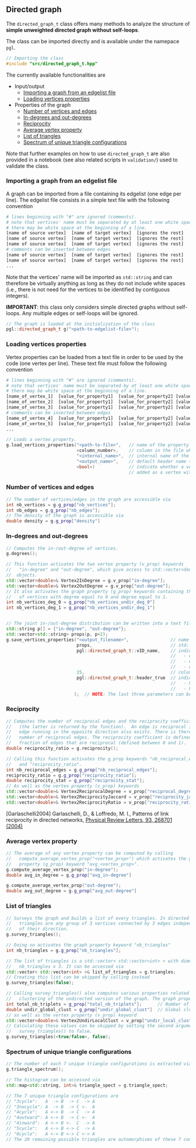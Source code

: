 ## Directed graph

The `directed_graph_t` class offers many methods to analyze the structure of **simple unweighted directed graph without self-loops**.


The class can be imported directly and is available under the namepace `pgl`.
```c++
// Importing the class
#include "src/directed_graph_t.hpp"
```

The currently available functionalities are
* Input/output
  * [Importing a graph from an edgelist file](#importing-a-graph-from-an-edgelist-file)
  * [Loading vertices properties](#loading-vertices-properties)
* Properties of the graph
  * [Number of vertices and edges](#number-of-vertices-and-edges)
  * [In-degrees and out-degrees](#in-degrees-and-out-degrees)
  * [Reciprocity](#reciprocity)
  * [Average vertex property](#average-vertex-property)
  * [List of triangles](#list-of-triangles)
  * [Spectrum of unique triangle configurations](#spectrum-of-unique-triangle-configurations)

Note that further examples on how to use `directed_graph_t` are also provided in a notebook (see also related scripts in `validation/`) used to validate the class.


### Importing a graph from an edgelist file

A graph can be imported from a file containing its edgelist (one edge per line). The edgelist file consists in a simple text file with the following convention

```python
# lines beginning with "#" are ignored (comments).
# note that vertices' name must be separated by at least one white space.
# there may be white space at the beginning of a line.
[name of source vertex]  [name of target vertex]  [ignores the rest]
[name of source vertex]  [name of target vertex]  [ignores the rest]
[name of source vertex]  [name of target vertex]  [ignores the rest]
# comments can be inserted between edges
[name of source vertex]  [name of target vertex]  [ignores the rest]
[name of source vertex]  [name of target vertex]  [ignores the rest]
...
```
Note that the vertices' name will be imported as `std::string` and can therefore be virtually anything as long as they do not include white spaces (i.e., there is not need for the vertices to be identified by contiguous integers).

**IMPORTANT**: this class only considers simple directed graphs without self-loops. Any multiple edges or self-loops will be ignored.

```c++
// The graph is loaded at the initialization of the class
pgl::directed_graph_t g("<path-to-edgelist-file>");
```


### Loading vertices properties

Vertex properties can be loaded from a text file in order to be used by the code (one vertex per line). These text file must follow the following convention

```python
# lines beginning with "#" are ignored (comments).
# note that vertices' name must be separated by at least one white space.
# there may be white space at the beginning of a line.
[name_of_vertex_1]  [value_for_property1]  [value_for_property2] [value_for_property3]
[name_of_vertex_2]  [value_for_property1]  [value_for_property2] [value_for_property3]
[name_of_vertex_3]  [value_for_property1]  [value_for_property2] [value_for_property3]
# comments can be inserted between edges
[name_of_vertex_4]  [value_for_property1]  [value_for_property2] [value_for_property3]
[name_of_vertex_5]  [value_for_property1]  [value_for_property2] [value_for_property3]
...
```


```c++
// Loads a vertex property.
g.load_vertices_properties("<path-to-file>",   // name of the property file to read
                           <column_number>,    // column in the file which corresponds to the property to read (column 0 correspsonds to the names)
                           "<internal_name>",  // internal name of the property (used to access the property via v_prop["<internal_name>"])
                           "<output_name>",    // default header name to use when using save_vertices_properties() (uses "<internal_name>" if not provided)
                           <bool>)             // indicate whether a vertex found in the property file that is not already in the graph should be
                                               // added as a vertex with degree 0 (default: true).
```


### Number of vertices and edges

```c++
// The number of vertices/edges in the graph are accessible via
int nb_vertices = g.g_prop["nb_vertices"];
int nb_edges = g.g_prop["nb_edges"];
// The density of the graph is accessible via
double density = g.g_prop["density"]
```


### In-degrees and out-degrees

```c++
// Computes the in-/out-degree of vertices.
g.degrees();

// This function activates the two vertex property (v_prop) keywords
//   "in-degree" and "out-degree", which give access to std::vector<double>
//  objects.
std::vector<double>& Vertex2InDegree = g.v_prop["in-degree"];
std::vector<double>& Vertex2OutDegree = g.v_prop["out-degree"];
// It also activates the graph property (g_prop) keywords containing the number
//   of vertices with degree equal to 0 and degree equal to 1.
int nb_vertices_deg_0 = g_prop["nb_vertices_undir_deg_0"]
int nb_vertices_deg_1 = g_prop["nb_vertices_undir_deg_1"]


// The joint in-/out-degree distribution can be written into a text file via
std::string p[] = {"in-degree", "out-degree"};
std::vector<std::string> props(p, p+2);
g.save_vertices_properties("<output_filename>",                // name of the file to write into
                           props,                              // std::vector<string> with the keywords of the vertex properties
                           pgl::directed_graph_t::vID_name,    // indicates whether vertices should be identified or not (adds a column)
                                                               //   - directed_graph_t::vID_name (default): names in the original edgelist
                                                               //   - directed_graph_t::vID_num: contiguous integer ID
                                                               //   - directed_graph_t::vID_none: does not identify the vertices (no additional column)
                           15,                                 // column width (default_column_width = 15)
                           pgl::directed_graph_t::header_true  // indicates whether a header should be added to identify the columns
                                                               //   - header_true (default)
                                                               //   - header_false
                          );  // NOTE: The last three parameters can be omitted or provided in any order.
```


### Reciprocity

```c++
// Computes the number of reciprocal edges and the reciprocity coefficient
//   (the latter is returned by the function).  An edge is reciprocal if an
//   edge running in the opposite direction also exists. There is therefore an even
//   number of reciprocal edges. The reciprocity coefficient is defined as the
//   fraction of edges that are reciprocal (defined between 0 and 1).
double reciprocity_ratio = g.reciprocity();

// Calling this function activates the g_prop keywords "nb_reciprocal_edges"
//   and "reciprocity_ratio".
int nb_reciprocal_edges = g.g_prop["nb_reciprocal_edges"];
reciprocity_ratio = g.g_prop["reciprocity_ratio"];
double reciprocity_stat = g_prop["reciprocity_stat"];                           // Statistical definition of reciprocity that takes into account random reciprocity [Garlaschelli2004].
// As well as the vertex property (v_prop) keywords
std::vector<double>& Vertex2ReciprocalDegree = v_prop["reciprocal_degree"];     // Number of edges that are reciprocal (between 0 and min(k_in, k_out))
std::vector<double>& Vertex2ReciprocityJaccard = v_prop["reciprocity_jaccard"]; // Jaccard coefficient between the set of in-neighbors and out-neighbors.
std::vector<double>& Vertex2ReciprocityRatio = v_prop["reciprocity_ratio"];     // Local reciprocity ratio defined as the ratio of reciprocal edges a vertex has and the total number of edges it has (i.e. k_in + k_out).
```
[Garlaschelli2004] Garlaschelli, D., & Loffredo, M. I., Patterns of link reciprocity in directed networks, [Physical Review Letters, 93, 268701 (2004)](https://doi.org/10.1103/PhysRevLett.93.268701)


### Average vertex property

```c++
// The average of any vertex property can be computed by calling
//   compute_average_vertex_prop("<vertex_prop>") which activates the graph
//   property (g_prop) keyword "avg_<vertex_prop>".
g.compute_average_vertex_prop("in-degree");
double avg_in_degree = g.g_prop["avg_in-degree"]

g.compute_average_vertex_prop("out-degree");
double avg_out_degree = g.g_prop["avg_out-degree"]
```


### List of triangles

```c++
// Surveys the graph and builds a list of every triangles. In directed graphs,
//   triangles are any group of 3 vertices connected by 3 edges independently
//   of their direction.
g.survey_triangles();

// Doing so activates the graph property keyword "nb_triangles"
int nb_triangles = g.g_prop["nb_triangles"];

// The list of triangles is a std::vector< std::vector<int> > with dimensions
//   nb_triangles x 3. It can be accessed via
std::vector< std::vector<int> >& list_of_triangles = g.triangles;
// Creating this list can be skipped by calling instead
g.survey_triangles(false);

// Calling survey_triangles() also computes various properties related to the
//   clustering of the undirected version of the graph. The graph properties are
int total_nb_triplets = g_prop["total_nb_triplets"];      // Number of triplets (three vertices connected by two edges)
double undir_global_clust = g_prop["undir_global_clust"]  // Global clustering coefficient
// as well as the vertex property (v_prop) keyword
std::vector<double>& Vertex2UndirLocalClust = v_prop["undir_local_clust"];
// Calculating these values can be skipped by setting the second argument out
//   survey_triangles() to false.
g.survey_triangles(<true/false>, false);
```


### Spectrum of unique triangle configurations

```c++
// The number of each 7 unique triangle configurations is extracted via
g.triangle_spectrum();

// The histogram can be accessed via
std::map<std::string, int>& triangle_spect = g.triangle_spect;

// The 7 unique triangle configurations are
// "3cycle":   A  -> B  -> C  -> A
// "3nocycle": A  -> B  -> C <-  A
// "4cycle":   A <-> B  -> C  -> A
// "4outward": A <-> B  -> C <-  A
// "4inward":  A <-> B <-  C  -> A
// "5cycle":   A <-> B <-> C  -> A
// "6cycle":   A <-> B <-> C <-> A
// The 20 remaining possible triangles are automorphisms of these 7 configurations.
```
